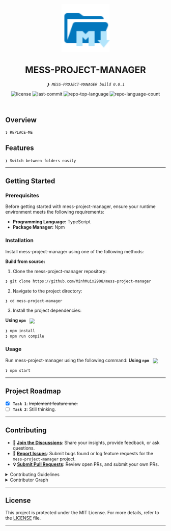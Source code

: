 <p align="center">
    <img src="https://raw.githubusercontent.com/PKief/vscode-material-icon-theme/ec559a9f6bfd399b82bb44393651661b08aaf7ba/icons/folder-markdown-open.svg" align="center" width="30%">
</p>
<p align="center"><h1 align="center">MESS-PROJECT-MANAGER</h1></p>
<p align="center">
	<em><code>❯ MESS-PROJECT-MANAGER build 0.0.1</code></em>
</p>
<p align="center">
	<img src="https://img.shields.io/github/license/MinhMuix2908/mess-project-manager?style=default&logo=opensourceinitiative&logoColor=white&color=0080ff" alt="license">
	<img src="https://img.shields.io/github/last-commit/MinhMuix2908/mess-project-manager?style=default&logo=git&logoColor=white&color=0080ff" alt="last-commit">
	<img src="https://img.shields.io/github/languages/top/MinhMuix2908/mess-project-manager?style=default&color=0080ff" alt="repo-top-language">
	<img src="https://img.shields.io/github/languages/count/MinhMuix2908/mess-project-manager?style=default&color=0080ff" alt="repo-language-count">
</p>
<p align="center"><!-- default option, no dependency badges. -->
</p>
<p align="center">
	<!-- default option, no dependency badges. -->
</p>
<br>


##  Overview

<code>❯ REPLACE-ME</code>


##  Features

<code>❯ Switch between folders easily</code>

---
##  Getting Started

###  Prerequisites

Before getting started with mess-project-manager, ensure your runtime environment meets the following requirements:

- **Programming Language:** TypeScript
- **Package Manager:** Npm


###  Installation

Install mess-project-manager using one of the following methods:

**Build from source:**

1. Clone the mess-project-manager repository:
```sh
❯ git clone https://github.com/MinhMuix2908/mess-project-manager
```

2. Navigate to the project directory:
```sh
❯ cd mess-project-manager
```

3. Install the project dependencies:


**Using `npm`** &nbsp; [<img align="center" src="https://img.shields.io/badge/npm-CB3837.svg?style={badge_style}&logo=npm&logoColor=white" />](https://www.npmjs.com/)

```sh
❯ npm install
❯ npm run compile
```




###  Usage
Run mess-project-manager using the following command:
**Using `npm`** &nbsp; [<img align="center" src="https://img.shields.io/badge/npm-CB3837.svg?style={badge_style}&logo=npm&logoColor=white" />](https://www.npmjs.com/)

```sh
❯ npm start
```


---
##  Project Roadmap

- [X] **`Task 1`**: <strike>Implement feature one.</strike>
- [ ] **`Task 2`**: Still thinking.

---

##  Contributing

- **💬 [Join the Discussions](https://github.com/MinhMuix2908/mess-project-manager/discussions)**: Share your insights, provide feedback, or ask questions.
- **🐛 [Report Issues](https://github.com/MinhMuix2908/mess-project-manager/issues)**: Submit bugs found or log feature requests for the `mess-project-manager` project.
- **💡 [Submit Pull Requests](https://github.com/MinhMuix2908/mess-project-manager/blob/main/CONTRIBUTING.md)**: Review open PRs, and submit your own PRs.

<details closed>
<summary>Contributing Guidelines</summary>

1. **Fork the Repository**: Start by forking the project repository to your github account.
2. **Clone Locally**: Clone the forked repository to your local machine using a git client.
   ```sh
   git clone https://github.com/MinhMuix2908/mess-project-manager
   ```
3. **Create a New Branch**: Always work on a new branch, giving it a descriptive name.
   ```sh
   git checkout -b new-feature-x
   ```
4. **Make Your Changes**: Develop and test your changes locally.
5. **Commit Your Changes**: Commit with a clear message describing your updates.
   ```sh
   git commit -m 'Implemented new feature x.'
   ```
6. **Push to github**: Push the changes to your forked repository.
   ```sh
   git push origin new-feature-x
   ```
7. **Submit a Pull Request**: Create a PR against the original project repository. Clearly describe the changes and their motivations.
8. **Review**: Once your PR is reviewed and approved, it will be merged into the main branch. Congratulations on your contribution!
</details>

<details closed>
<summary>Contributor Graph</summary>
<br>
<p align="left">
   <a href="https://github.com{/MinhMuix2908/mess-project-manager/}graphs/contributors">
      <img src="https://contrib.rocks/image?repo=MinhMuix2908/mess-project-manager">
   </a>
</p>
</details>

---

##  License

This project is protected under the MIT License. For more details, refer to the [LICENSE](https://choosealicense.com/licenses/mit/) file.

---
